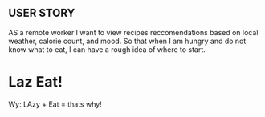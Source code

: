 ## USER STORY
AS a remote worker
I want to view recipes reccomendations based on local weather, calorie count, and mood.
So that when I am hungry and do not know what to eat, I can have a rough idea of where to start.

# Laz Eat!

Wy: LAzy + Eat = thats why!